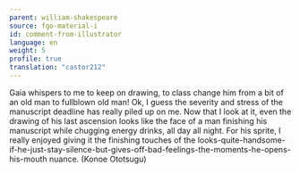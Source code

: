 ```yaml
---
parent: william-shakespeare
source: fgo-material-i
id: comment-from-illustrator
language: en
weight: 5
profile: true
translation: "castor212"
---
```


Gaia whispers to me to keep on drawing, to class change him from a bit of an old man to fullblown old man! Ok, I guess the severity and stress of the manuscript deadline has really piled up on me. Now that I look at it, even the drawing of his last ascension looks like the face of a man finishing his manuscript while chugging energy drinks, all day all night. For his sprite, I really enjoyed giving it the finishing touches of the looks-quite-handsome-if-he-just-stay-silence-but-gives-off-bad-feelings-the-moments-he-opens-his-mouth nuance. (Konoe Ototsugu)
